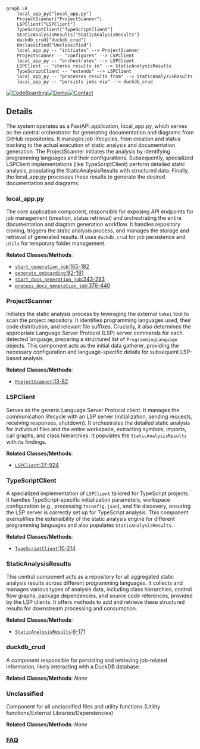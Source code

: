 ```mermaid
graph LR
    local_app_py["local_app.py"]
    ProjectScanner["ProjectScanner"]
    LSPClient["LSPClient"]
    TypeScriptClient["TypeScriptClient"]
    StaticAnalysisResults["StaticAnalysisResults"]
    duckdb_crud["duckdb_crud"]
    Unclassified["Unclassified"]
    local_app_py -- "initiates" --> ProjectScanner
    ProjectScanner -- "configures" --> LSPClient
    local_app_py -- "orchestrates" --> LSPClient
    LSPClient -- "stores results in" --> StaticAnalysisResults
    TypeScriptClient -- "extends" --> LSPClient
    local_app_py -- "processes results from" --> StaticAnalysisResults
    local_app_py -- "persists jobs via" --> duckdb_crud
```

[![CodeBoarding](https://img.shields.io/badge/Generated%20by-CodeBoarding-9cf?style=flat-square)](https://github.com/CodeBoarding/CodeBoarding)[![Demo](https://img.shields.io/badge/Try%20our-Demo-blue?style=flat-square)](https://www.codeboarding.org/diagrams)[![Contact](https://img.shields.io/badge/Contact%20us%20-%20contact@codeboarding.org-lightgrey?style=flat-square)](mailto:contact@codeboarding.org)

## Details

The system operates as a FastAPI application, local_app.py, which serves as the central orchestrator for generating documentation and diagrams from GitHub repositories. It manages job lifecycles, from creation and status tracking to the actual execution of static analysis and documentation generation. The ProjectScanner initiates the analysis by identifying programming languages and their configurations. Subsequently, specialized LSPClient implementations (like TypeScriptClient) perform detailed static analysis, populating the StaticAnalysisResults with structured data. Finally, the local_app.py processes these results to generate the desired documentation and diagrams.

### local_app.py
The core application component, responsible for exposing API endpoints for job management (creation, status retrieval) and orchestrating the entire documentation and diagram generation workflow. It handles repository cloning, triggers the static analysis process, and manages the storage and retrieval of generated results. It uses `duckdb_crud` for job persistence and `utils` for temporary folder management.


**Related Classes/Methods**:

- <a href="https://github.com/CodeBoarding/CodeBoarding/blob/main/local_app.py#L165-L182" target="_blank" rel="noopener noreferrer">`start_generation_job`:165-182</a>
- <a href="https://github.com/CodeBoarding/CodeBoarding/blob/main/local_app.py#L92-L161" target="_blank" rel="noopener noreferrer">`generate_onboarding`:92-161</a>
- <a href="https://github.com/CodeBoarding/CodeBoarding/blob/main/local_app.py#L243-L293" target="_blank" rel="noopener noreferrer">`start_docs_generation_job`:243-293</a>
- <a href="https://github.com/CodeBoarding/CodeBoarding/blob/main/local_app.py#L376-L440" target="_blank" rel="noopener noreferrer">`process_docs_generation_job`:376-440</a>


### ProjectScanner
Initiates the static analysis process by leveraging the external `tokei` tool to scan the project repository. It identifies programming languages used, their code distribution, and relevant file suffixes. Crucially, it also determines the appropriate Language Server Protocol (LSP) server commands for each detected language, preparing a structured list of `ProgrammingLanguage` objects. This component acts as the initial data gatherer, providing the necessary configuration and language-specific details for subsequent LSP-based analysis.


**Related Classes/Methods**:

- <a href="https://github.com/CodeBoarding/CodeBoarding/blob/main/static_analyzer/scanner.py#L13-L82" target="_blank" rel="noopener noreferrer">`ProjectScanner`:13-82</a>


### LSPClient
Serves as the generic Language Server Protocol client. It manages the communication lifecycle with an LSP server (initialization, sending requests, receiving responses, shutdown). It orchestrates the detailed static analysis for individual files and the entire workspace, extracting symbols, imports, call graphs, and class hierarchies. It populates the `StaticAnalysisResults` with its findings.


**Related Classes/Methods**:

- <a href="https://github.com/CodeBoarding/CodeBoarding/blob/main/static_analyzer/lsp_client/client.py#L37-L924" target="_blank" rel="noopener noreferrer">`LSPClient`:37-924</a>


### TypeScriptClient
A specialized implementation of `LSPClient` tailored for TypeScript projects. It handles TypeScript-specific initialization parameters, workspace configuration (e.g., processing `tsconfig.json`), and file discovery, ensuring the LSP server is correctly set up for TypeScript analysis. This component exemplifies the extensibility of the static analysis engine for different programming languages and also populates `StaticAnalysisResults`.


**Related Classes/Methods**:

- <a href="https://github.com/CodeBoarding/CodeBoarding/blob/main/static_analyzer/lsp_client/typescript_client.py#L10-L214" target="_blank" rel="noopener noreferrer">`TypeScriptClient`:10-214</a>


### StaticAnalysisResults
This central component acts as a repository for all aggregated static analysis results across different programming languages. It collects and manages various types of analysis data, including class hierarchies, control flow graphs, package dependencies, and source code references, provided by the LSP clients. It offers methods to add and retrieve these structured results for downstream processing and consumption.


**Related Classes/Methods**:

- <a href="https://github.com/CodeBoarding/CodeBoarding/blob/main/static_analyzer/analysis_result.py#L6-L171" target="_blank" rel="noopener noreferrer">`StaticAnalysisResults`:6-171</a>


### duckdb_crud
A component responsible for persisting and retrieving job-related information, likely interacting with a DuckDB database.


**Related Classes/Methods**: _None_

### Unclassified
Component for all unclassified files and utility functions (Utility functions/External Libraries/Dependencies)


**Related Classes/Methods**: _None_



### [FAQ](https://github.com/CodeBoarding/GeneratedOnBoardings/tree/main?tab=readme-ov-file#faq)
